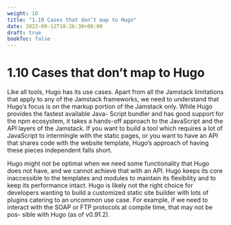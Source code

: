 ```yaml
---
weight: 10
title: "1.10 Cases that don’t map to Hugo"
date: 2022-09-12T18:26:30+08:00
draft: true
bookToc: false
---
```


# 1.10 Cases that don’t map to Hugo

Like all tools, Hugo has its use cases. Apart from all the Jamstack limitations that apply to any of the Jamstack frameworks, we need to understand that Hugo’s focus is on the markup portion of the Jamstack only. While Hugo provides the fastest available Java- Script bundler and has good support for the npm ecosystem, it takes a hands-off approach to the JavaScript and the API layers of the Jamstack. If you want to build a tool which requires a lot of JavaScript to intermingle with the static pages, or you want to have an API that shares code with the website template, Hugo’s approach of having these pieces independent falls short.

Hugo might not be optimal when we need some functionality that Hugo does not have, and we cannot achieve that with an API. Hugo keeps its core inaccessible to the templates and modules to maintain its flexibility and to keep its performance intact. Hugo is likely not the right choice for developers wanting to build a customized static site builder with lots of plugins catering to an uncommon use case. For example, if we need to interact with the SOAP or FTP protocols at compile time, that may not be pos- sible with Hugo (as of v0.91.2).